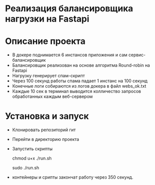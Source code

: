 
# Реализация балансировщика нагрузки на Fastapi


# Описание проекта
- В докере поднимается 6 инстансов приложения и сам сервис-балансировщик
- Балансировщик реализован на основе алгоритма Round-robin на Fastapi
- Нагрузку генерирует спам-скрипт
- Через 100 секунд работы спама падает 1 инстанс на 100 секунд
- Конечные логи собираются из логов докера в файл webs_ok.txt
- Каждые 10 сек в терминал выводится колличество запросов обработанных каждым веб-сервером


# Установка и запуск
+ Клонировать репозиторий гит
+ Перейти в директорию проекта
+ Запустить скрипты

    chmod u+x ./run.sh

    sudo ./run.sh

+ контейнеры и срипты закончат работу через 350 секунд.



